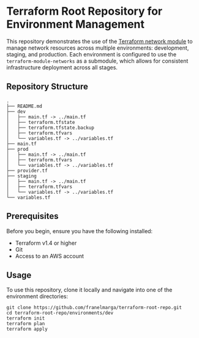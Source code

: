 # Terraform Root Repository for Environment Management

This repository demonstrates the use of the [Terraform network module](https://github.com/franelmarga/terraform-network-module) to manage network resources across multiple environments: development, staging, and production. Each environment is configured to use the `terraform-module-networks` as a submodule, which allows for consistent infrastructure deployment across all stages.


## Repository Structure

````
.
├── README.md
├── dev
│   ├── main.tf -> ../main.tf
│   ├── terraform.tfstate
│   ├── terraform.tfstate.backup
│   ├── terraform.tfvars
│   └── variables.tf -> ../variables.tf
├── main.tf
├── prod
│   ├── main.tf -> ../main.tf
│   ├── terraform.tfvars
│   └── variables.tf -> ../variables.tf
├── provider.tf
├── staging
│   ├── main.tf -> ../main.tf
│   ├── terraform.tfvars
│   └── variables.tf -> ../variables.tf
└── variables.tf
````

## Prerequisites

Before you begin, ensure you have the following installed:
- Terraform v1.4 or higher
- Git
- Access to an AWS account

## Usage

To use this repository, clone it locally and navigate into one of the environment directories:

```
git clone https://github.com/franelmarga/terraform-root-repo.git
cd terraform-root-repo/environments/dev
terraform init
terraform plan
terraform apply
```
